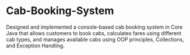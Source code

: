 # Cab-Booking-System
Designed and implemented a console-based cab booking system in Core Java that allows customers to book cabs, calculates fares using different cab types, and manages available cabs using OOP principles, Collections, and Exception Handling.
